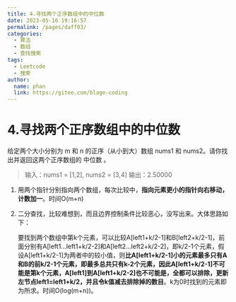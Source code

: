 ```yaml
---
title: 4.寻找两个正序数组中的中位数
date: 2023-05-16 19:16:57
permalink: /pages/daff03/
categories:
  - 算法
  - 数组
  - 查找搜索
tags:
  - Leetcode
  - 搜索
author: 
  name: phan
  link: https://gitee.com/blage-coding
---
```

# 4.寻找两个正序数组中的中位数

给定两个大小分别为 m 和 n 的正序（从小到大）数组 nums1 和 nums2。请你找出并返回这两个正序数组的 中位数 。

> 输入：nums1 = [1,2], nums2 = [3,4]
> 输出：2.50000

1. 用两个指针分别指向两个数组，每次比较中，**指向元素更小的指针向右移动，计数加一**。时间O(m+n)

2. 二分查找，比较难想到，而且边界控制条件比较恶心，没写出来。大体思路如下：

   要找到两个数组中第k个元素，可以比较A[left1+k/2-1]和B[left2+k/2-1]，前面分别有A[left1...left1+k/2-2]和A[left2...left2+k/2-2]，即k/2-1个元素，假设A[left1+k/2-1]为两者中的较小值，则**比A[left1+k/2-1]小的元素最多只有A和B的前k/2-1个元素，即最多总共只有k-2个元素，因此A[left1+k/2-1]不可能是第k个元素，A[left1]到A[left1+k/2-2]也不可能是，全都可以排除，更新左节点left1=left1+k/2，并且令k值减去排除掉的数目**。k为0时找到的元素即为所求。时间O(log(m+n))。